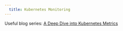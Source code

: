 ```yaml
---
  title: Kubernetes Monitoring
---
```


Useful blog series:
[A Deep Dive into Kubernetes Metrics](https://blog.freshtracks.io/a-deep-dive-into-kubernetes-metrics-b190cc97f0f6)
